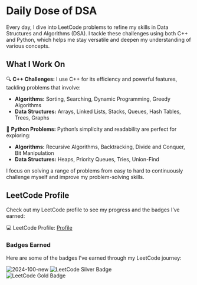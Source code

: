 
# Daily Dose of DSA

Every day, I dive into LeetCode problems to refine my skills in Data Structures and Algorithms (DSA). I tackle these challenges using both C++ and Python, which helps me stay versatile and deepen my understanding of various concepts.

## What I Work On
🔍 **C++ Challenges:** I use C++ for its efficiency and powerful features, tackling problems that involve:

- **Algorithms:** Sorting, Searching, Dynamic Programming, Greedy Algorithms
- **Data Structures:** Arrays, Linked Lists, Stacks, Queues, Hash Tables, Trees, Graphs

🐍 **Python Problems:** Python’s simplicity and readability are perfect for exploring:

- **Algorithms:** Recursive Algorithms, Backtracking, Divide and Conquer, Bit Manipulation
- **Data Structures:** Heaps, Priority Queues, Tries, Union-Find

I focus on solving a range of problems from easy to hard to continuously challenge myself and improve my problem-solving skills.


## LeetCode Profile
Check out my LeetCode profile to see my progress and the badges I’ve earned:

💻 LeetCode Profile: [Profile](https://leetcode.com/u/akkshiiitaa/)

### Badges Earned


Here are some of the badges I’ve earned through my LeetCode journey:

 ![2024-100-new](https://github.com/user-attachments/assets/ff541c6a-40bf-41fe-9ebe-ccc1e5373b55)
![LeetCode Silver Badge](https://img.shields.io/badge/LeetCode-Silver%20Badge-lightgrey)  
![LeetCode Gold Badge](https://img.shields.io/badge/LeetCode-Gold%20Badge-yellow)

